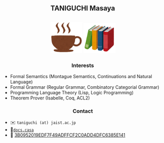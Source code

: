 <h2 align="center">TANIGUCHI Masaya<h2>

<p align="center">
  <img width="100" src="./cafe.png">
  <img width="100" src="./book.png">
</p>

<h3 align="center">Interests</h3>

- Formal Semantics (Montague Semantics, Continuations and Natural Language)
- Formal Grammar (Regular Grammar, Combinatory Categorial Grammar)
- Programming Language Theory (Lisp, Logic Programming)
- Theorem Prover (Isabelle, Coq, ACL2)

<h3 align="center">Contact</h3>

- :envelope: `taniguchi (at) jaist.ac.jp`
- :link:[`docs.casa`](https://www.docs.casa)
- :key: [3B0952019EDF7F49ADFFCF2C0ADD4DFC6385E141](https://keys.openpgp.org/search?q=3B0952019EDF7F49ADFFCF2C0ADD4DFC6385E141)
